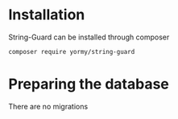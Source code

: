 # Installation

String-Guard can be installed through composer
```bash
composer require yormy/string-guard
```

# Preparing the database
There are no migrations
